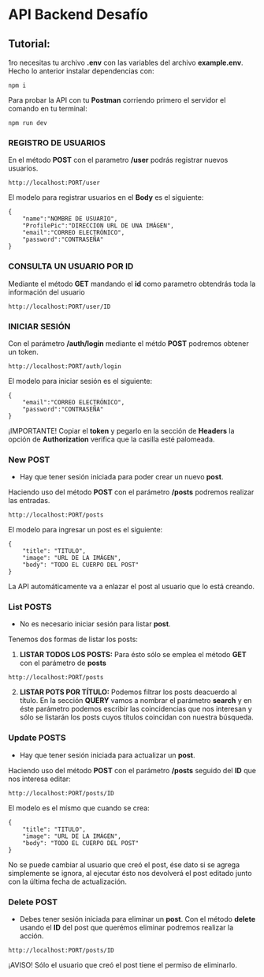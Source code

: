 # API Backend Desafío
## Tutorial:
1ro necesitas tu archivo **.env** con las variables del archivo **example.env**.
Hecho lo anterior instalar dependencias con:
~~~
npm i
~~~
Para probar la API con tu **Postman** corriendo primero el servidor el comando en tu terminal:
~~~
npm run dev
~~~
### REGISTRO DE USUARIOS
En el método **POST** con el parametro **/user** podrás registrar nuevos usuarios.
~~~
http://localhost:PORT/user
~~~
El modelo para registrar usuarios en el **Body** es el siguiente:
~~~
{
    "name":"NOMBRE DE USUARIO",
    "ProfilePic":"DIRECCION URL DE UNA IMÁGEN",
    "email":"CORREO ELECTRÓNICO",
    "password":"CONTRASEÑA"
}
~~~
### CONSULTA UN USUARIO POR ID
Mediante el método **GET** mandando el **id** como parametro obtendrás toda la información del usuario
~~~
http://localhost:PORT/user/ID
~~~
### INICIAR SESIÓN
Con el parámetro **/auth/login** mediante el métdo **POST** podremos obtener un token.
~~~
http://localhost:PORT/auth/login
~~~
El modelo para iniciar sesión es el siguiente:
~~~
{
    "email":"CORREO ELECTRÓNICO",
    "password":"CONTRASEÑA"
}
~~~
¡IMPORTANTE!
Copiar el **token** y pegarlo en la sección de **Headers** la opción de **Authorization** verifica que la casilla esté palomeada.
### New POST
- Hay que tener sesión iniciada para poder crear un nuevo **post**.

Haciendo uso del método **POST** con el parámetro **/posts** podremos realizar las entradas.
~~~
http://localhost:PORT/posts
~~~
El modelo para ingresar un post es el siguiente:
~~~
{
    "title": "TITULO",
    "image": "URL DE LA IMÁGEN",
    "body": "TODO EL CUERPO DEL POST"
}
~~~
La API automáticamente va a enlazar el post al usuario que lo está creando.
### List POSTS
- No es necesario iniciar sesión para listar **post**.

Tenemos dos formas de listar los posts:
1. **LISTAR TODOS LOS POSTS:** Para ésto sólo se emplea el método **GET** con el parámetro de **posts**
~~~
http://localhost:PORT/posts
~~~
2. **LISTAR POTS POR TÍTULO:** Podemos filtrar los posts deacuerdo al título.
En la sección **QUERY** vamos a nombrar el parámetro **search** y en éste parámetro podemos escribir las coincidencias que nos interesan y sólo se listarán los posts cuyos títulos coincidan con nuestra búsqueda.
### Update POSTS
- Hay que tener sesión iniciada para actualizar un **post**.

Haciendo uso del método **POST** con el parámetro **/posts** seguido del **ID** que nos interesa editar:
~~~
http://localhost:PORT/posts/ID
~~~ 
El modelo es el mísmo que cuando se crea:
~~~
{
    "title": "TITULO",
    "image": "URL DE LA IMÁGEN",
    "body": "TODO EL CUERPO DEL POST"
}
~~~
No se puede cambiar al usuario que creó el post, ése dato si se agrega simplemente se ignora, al ejecutar ésto nos devolverá el post editado junto con la última fecha de actualización.
### Delete POST
- Debes tener sesión iniciada para eliminar un **post**.
Con el método **delete** usando el **ID** del post que querémos eliminar podremos realizar la acción.
~~~
http://localhost:PORT/posts/ID
~~~
¡AVISO!
Sólo el usuario que creó el post tiene el permiso de eliminarlo.
